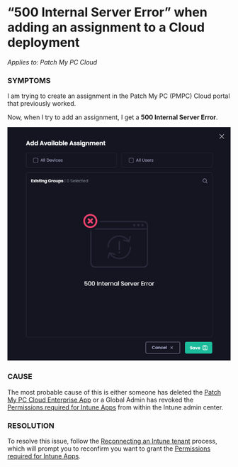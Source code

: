 # “500 Internal Server Error” when adding an assignment to a Cloud deployment

_Applies to: Patch My PC Cloud_

### SYMPTOMS

I am trying to create an assignment in the Patch My PC (PMPC) Cloud portal that previously worked.

Now, when I try to add an assignment, I get a **500 Internal Server Error**.

![“500 Internal Server Error” when trying to add an assignment](/_images/image-(764).png "“500 Internal Server Error” when trying to add an assignment")

### CAUSE

The most probable cause of this is either someone has deleted the [Patch My PC Cloud Enterprise App](https://docs.patchmypc.com/patch-my-pc-cloud/troubleshooting/what-happens-if-the-patch-my-pc-cloud-enterprise-app-is-deleted) or a Global Admin has revoked the [Permissions required for Intune Apps](https://docs.patchmypc.com/patch-my-pc-cloud/intune-apps-public-preview/reference/permissions-required-for-intune-apps) from within the Intune admin center.

### RESOLUTION

To resolve this issue, follow the [Reconnecting an Intune tenant](https://docs.patchmypc.com/patch-my-pc-cloud/administration/managing-your-environments/managing-intune-tenants#reconnecting-an-intune-tenant) process, which will prompt you to reconfirm you want to grant the [Permissions required for Intune Apps](https://docs.patchmypc.com/patch-my-pc-cloud/intune-apps-public-preview/reference/permissions-required-for-intune-apps).